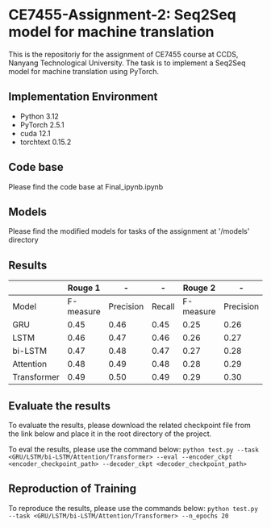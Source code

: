 # CE7455-Assignment-2: Seq2Seq model for machine translation

This is the repositoriy for the assignment of CE7455 course at CCDS, Nanyang Technological University. The task is to implement a Seq2Seq model for machine translation using PyTorch.

## Implementation Environment
- Python 3.12
- PyTorch 2.5.1
- cuda 12.1
- torchtext 0.15.2

## Code base
Please find the code base at Final_ipynb.ipynb

## Models
Please find the modified models for tasks of the assignment at '/models' directory

## Results

|          | Rouge 1 | - | - | Rouge 2   | - | - |
|   ----    |----|----|----|-----------|----|----|
| Model | F-measure | Precision | Recall | F-measure | Precision | Recall |
| GRU | 0.45 | 0.46 | 0.45 | 0.25      | 0.26 | 0.25 |
| LSTM | 0.46 | 0.47 | 0.46 | 0.26      | 0.27 | 0.26 |
| bi-LSTM | 0.47 | 0.48 | 0.47 | 0.27      | 0.28 | 0.27 |
| Attention | 0.48 | 0.49 | 0.48 | 0.28      | 0.29 | 0.28 |
| Transformer | 0.49 | 0.50 | 0.49 | 0.29      | 0.30 | 0.29 |

## Evaluate the results
To evaluate the results, please download the related checkpoint file from the link below and place it in the root directory of the project.

To eval the results, please use the command below:
```python test.py --task <GRU/LSTM/bi-LSTM/Attention/Transformer> --eval --encoder_ckpt <encoder_checkpoint_path> --decoder_ckpt <decoder_checkpoint_path>```

## Reproduction of Training
To reproduce the results, please use the commands below:
```python test.py --task <GRU/LSTM/bi-LSTM/Attention/Transformer> --n_epochs 20```



